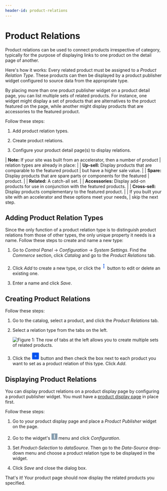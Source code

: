 ```yaml
---
header-id: product-relations
---
```


# Product Relations

Product relations can be used to connect products irrespective of category,
typically for the purpose of displaying links to one product on the detail page
of another.

Here's how it works: Every related product must be assigned to a *Product
Relation Type*. These products can then be displayed by a product publisher
widget configured to source data from the appropriate type.

By placing more than one product publisher widget on a product detail page, you
can list multiple sets of related products. For instance, one widget might
display a set of products that are alternatives to the product featured on the
page, while another might display products that are accessories to the featured
product.

Follow these steps:

1.  Add product relation types.

2.  Create product relations.

3.  Configure your product detail page(s) to display relations.

| **Note:** If your site was built from an accelerator, then a number of product
| relation types are already in place:
| 
| **Up-sell:** Display products that are comparable to the featured product
| but have a higher sale value.
| 
| **Spare:** Display products that are spare parts or components for the featured
| product.
| 
| **Related:** A catch-all set.
| 
| **Accessories:** Display add-on products for use in conjunction with the featured products.
| 
| **Cross-sell:** Display products complementary to the featured product.
| 
| If you built your site with an accelerator and these options meet your needs,
| skip the next step.

## Adding Product Relation Types

Since the only function of a product relation type is to distinguish product
relations from those of other types, the only unique property it needs is
a name. Follow these steps to create and name a new type:

1.  Go to *Control Panel* &rarr; *Configuration* &rarr; *System Settings*. Find
    the *Commerce* section, click *Catalog* and go to the *Product Relations*
    tab.

2.  Click *Add* to create a new type, or click the
    ![Options](../../../images/icon-options.png) button to edit or delete an
    existing one.

3.  Enter a name and click *Save*.

## Creating Product Relations

Follow these steps:

1.  Go to the catalog, select a product, and click the *Product Relations*
    tab.

2.  Select a relation type from the tabs on the left.

    ![Figure 1: The row of tabs at the left allows you to create multiple sets of related products.](../../../images/product-relations.png)

3.  Click the ![Add](../../../images/icon-add.png) button and then check the
    box next to each product you want to set as a product relation of this type.
    Click *Add*.

## Displaying Product Relations

You can display product relations on a product display page by configuring
a product publisher widget. You must have a 
[product display page](web/commerce/documentation/-/knowledge_base/1-0/displaying-product-pages)
in place first.

Follow these steps:

1.  Go to your product display page and place a *Product Publisher* widget on the
    page.

2.  Go to the widget's ![Options](../../../images/icon-app-options.png) menu and
    click *Configuration*.

3.  Set *Product-Selection* to *dataSource*. Then go to the *Data-Source*
    drop-down  menu and choose a product relation type to be displayed in
    the widget.

4.  Click *Save* and close the dialog box.

That's it! Your product page should now display the related products you
specified.
